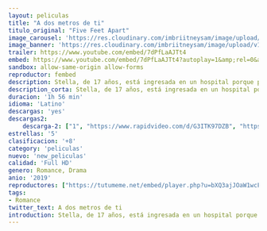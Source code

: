 ```yaml
---
layout: peliculas
title: "A dos metros de ti"
titulo_original: "Five Feet Apart"
image_carousel: 'https://res.cloudinary.com/imbriitneysam/image/upload/v1559013107/dos-poster-min.jpg'
image_banner: 'https://res.cloudinary.com/imbriitneysam/image/upload/v1559013108/dos-min.jpg'
trailer: https://www.youtube.com/embed/7dPfLaAJTt4
embed: https://www.youtube.com/embed/7dPfLaAJTt4?autoplay=1&amp;rel=0&amp;hd=1&border=0&wmode=opaque&enablejsapi=1&modestbranding=1&controls=1&showinfo=0
sandbox: allow-same-origin allow-forms
reproductor: fembed
description: Stella, de 17 años, está ingresada en un hospital porque padece fibrosis quística. Su monótona existencia cambia cuando llega Will, un adolescente con la misma dolencia. Sin embargo, las normas del hospital prohíben el contacto entre ellos.
description_corta: Stella, de 17 años, está ingresada en un hospital porque padece fibrosis quística. Su monótona existencia cambia cuando llega Will, un adolescente con la misma dolencia. Sin embargo, las normas del hospital prohíben el contacto entre ellos.
duracion: '1h 56 min'
idioma: 'Latino'
descargas: 'yes'
descargas2:
    descarga-2: ["1", "https://www.rapidvideo.com/d/G3ITK97DZB", "https://www.google.com/s2/favicons?domain=www.rapidvideo.com","RapidVideo","https://res.cloudinary.com/imbriitneysam/image/upload/v1541473684/mexico.png", "Latino", "Full HD"]
estrellas: '5'
clasificacion: '+8'
category: 'peliculas'
nuevo: 'new_peliculas'
calidad: 'Full HD'
genero: Romance, Drama
anio: '2019'
reproductores: ["https://tutumeme.net/embed/player.php?u=bXQ3ajJOaW1wcFRadDdkZ29wZlcyTnZWMk5qZWtMUzJZYVdtMmVISnpOR20wcFcxZUdHZlpkK254NXJRMkphYXBuQ1lhNVhOcEppVDJhcmFtZz09","https://www.zembed.to/public/dist/asteroid.html?id=647fdffe4ed291b0d635458b6ff7642d&title=Five%20Feet%20Apart","https://api.cuevana3.io/stream/index.php?file=ek5lbm9xYWNrS0xYMTZLa2xNbkdvY3ZTb3BtZng4TGp6ZFpobGFMUGtPYlV4S2VibE02TzVjWEdtS1JnbEpTb201VmxZSlRTMGViVTBxZGdsdEhPb3RqWGFXWnFsSnFxbXNKL2M0ZkJxYmVTMEtObQ","https://api.cuevana3.io/rr/gd.php?h=ek5lbm9xYWNrS0xJMVp5b21KREk0dFBLbjVkaHhkRGdrOG1jbnBpUnhhS1YycHFwYkxLaXhyM2FpSE5qcGNESHZ0S21wSlRNcE4yOXpLR0hyS1hLMTdDU3FadVkyUT09"]
tags:
- Romance
twitter_text: A dos metros de ti
introduction: Stella, de 17 años, está ingresada en un hospital porque padece fibrosis quística. Su monótona existencia cambia cuando llega Will, un adolescente con la misma dolencia. Sin embargo, las normas del hospital prohíben el contacto entre ellos.
---
```



 







